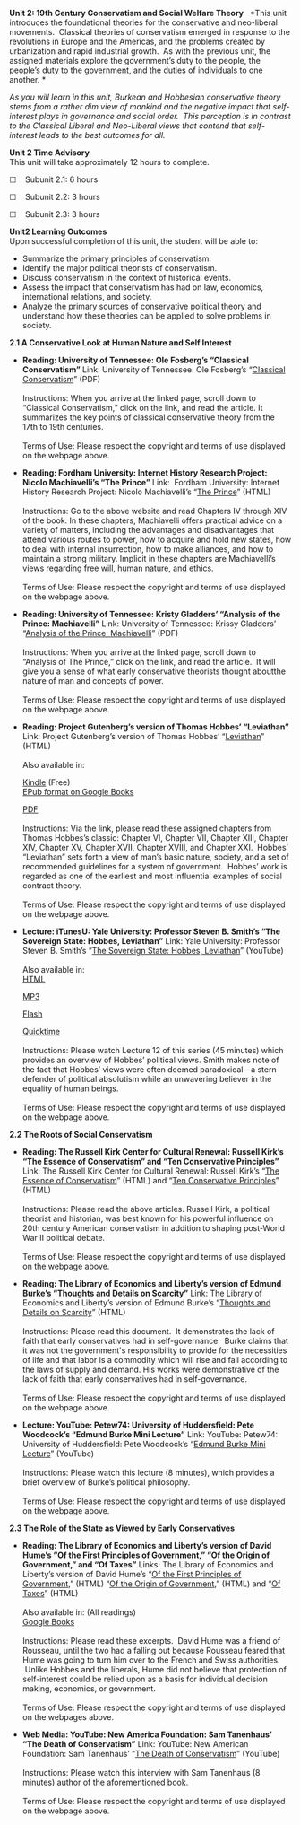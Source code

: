**Unit 2: 19th Century Conservatism and Social Welfare Theory** <span
id="2"></span> 
*This unit introduces the foundational theories for the conservative and
neo-liberal movements.  Classical theories of conservatism emerged in
response to the revolutions in Europe and the Americas, and the problems
created by urbanization and rapid industrial growth.  As with the
previous unit, the assigned materials explore the government’s duty to
the people, the people’s duty to the government, and the duties of
individuals to one another. *  
  
 *As you will learn in this unit, Burkean and Hobbesian conservative
theory stems from a rather dim view of mankind and the negative impact
that self-interest plays in governance and social order.  This
perception is in contrast to the Classical Liberal and Neo-Liberal views
that contend that self-interest leads to the best outcomes for all.*

**Unit 2 Time Advisory**  
This unit will take approximately 12 hours to complete.

☐    Subunit 2.1: 6 hours

☐    Subunit 2.2: 3 hours

☐    Subunit 2.3: 3 hours

**Unit2 Learning Outcomes**  
Upon successful completion of this unit, the student will be able to:

-   Summarize the primary principles of conservatism.
-   Identify the major political theorists of conservatism.
-   Discuss conservatism in the context of historical events.
-   Assess the impact that conservatism has had on law, economics,
    international relations, and society.
-   Analyze the primary sources of conservative political theory and
    understand how these theories can be applied to solve problems in
    society.

**2.1 A Conservative Look at Human Nature and Self Interest** <span
id="2.1"></span> 
-   **Reading: University of Tennessee: Ole Fosberg’s “Classical
    Conservatism”**
    Link: University of Tennessee: Ole Fosberg’s “[Classical
    Conservatism](http://courses.kvasaheim.com/pol102/coursedocs.php)”
    (PDF)  
        
     Instructions: When you arrive at the linked page, scroll down to
    “Classical Conservatism,” click on the link, and read the article.
    It summarizes the key points of classical conservative theory from
    the 17th to 19th centuries.  
        
     Terms of Use: Please respect the copyright and terms of use
    displayed on the webpage above.

-   **Reading: Fordham University: Internet History Research Project:
    Nicolo Machiavelli’s “The Prince”**
    Link:  Fordham University: Internet History Research Project: Nicolo
    Machiavelli’s “[The
    Prince](http://www.fordham.edu/halsall/basis/machiavelli-prince.asp)”
    (HTML)  
        
     Instructions: Go to the above website and read Chapters IV through
    XIV of the book. In these chapters, Machiavelli offers practical
    advice on a variety of matters, including the advantages and
    disadvantages that attend various routes to power, how to acquire
    and hold new states, how to deal with internal insurrection, how to
    make alliances, and how to maintain a strong military. Implicit in
    these chapters are Machiavelli’s views regarding free will, human
    nature, and ethics.  
        
     Terms of Use: Please respect the copyright and terms of use
    displayed on the webpage above.

-   **Reading: University of Tennessee: Kristy Gladders’ “Analysis of
    the Prince: Machiavelli”**
    Link: University of Tennessee: Krissy Gladders’ “[Analysis of the
    Prince:
    Machiavelli](http://courses.kvasaheim.com/pol102/coursedocs.php)”
    (PDF)  
        
     Instructions: When you arrive at the linked page, scroll down to
    “Analysis of The Prince,” click on the link, and read the article.
     It will give you a sense of what early conservative theorists
    thought aboutthe nature of man and concepts of power.  
        
     Terms of Use: Please respect the copyright and terms of use
    displayed on the webpage above.

-   **Reading: Project Gutenberg’s version of Thomas Hobbes’
    “Leviathan”**
    Link: Project Gutenberg’s version of Thomas Hobbes’
    “[Leviathan](http://www.gutenberg.org/ebooks/3207)” (HTML)  
        
     Also available in:  

    [Kindle](http://www.amazon.com/Leviathan-ebook/dp/B000JQUA0K/ref=sr_1_1?ie=UTF8&m=AG56TWVU5XWC2&s=digital-text&qid=1288887464&sr=1-1)
    (Free)  
     [EPub format on Google
    Books](http://books.google.com/books?id=2oc6AAAAMAAJ&printsec=frontcover&dq=leviathan&hl=en&ei=vdzSTNiVI8KBlAeU5YS-Dg&sa=X&oi=book_result&ct=result&resnum=1&ved=0CCwQ6AEwAA#v=onepage&q&f=false)  

    [PDF](http://socserv.mcmaster.ca/~econ/ugcm/3ll3/hobbes/Leviathan.pdf)  
        
     Instructions: Via the link, please read these assigned chapters
    from Thomas Hobbes’s classic: Chapter VI, Chapter VII, Chapter XIII,
    Chapter XIV, Chapter XV, Chapter XVII, Chapter XVIII, and Chapter
    XXI.  Hobbes’ “Leviathan” sets forth a view of man’s basic nature,
    society, and a set of recommended guidelines for a system of
    government.  Hobbes’ work is regarded as one of the earliest and
    most influential examples of social contract theory.  
        
     Terms of Use: Please respect the copyright and terms of use
    displayed on the webpage above.

-   **Lecture: iTunesU: Yale University: Professor Steven B. Smith’s
    “The Sovereign State: Hobbes, Leviathan”**
    Link: Yale University: Professor Steven B. Smith’s “[The Sovereign
    State: Hobbes,
    Leviathan](http://www.youtube.com/watch?v=Y3S1uqgGfB4&feature=channel)”
    (YouTube)  
        
     Also available in:  
     [HTML](http://oyc.yale.edu/transcript/786/plsc-114)  

    [MP3](http://openmedia.yale.edu/projects/media_viewer/video_viewer2.php?window_size=audio&type=mp3&title=PLSC%20114%20-%20Lecture%2012%20-%20Professor%20Steven%20Smith&path=%2Fcourses%2Ffall06%2Fplsc114%2Fmp3%2Fplsc114_12_101806.mp3)  

    [Flash](http://openmedia.yale.edu/projects/media_viewer/video_viewer2.php?window_size=medium&type=flv&title=PLSC%20114%20-%20Lecture%2012%20-%20Professor%20Steven%20Smith&path=%2Fcourses%2Ffall06%2Fplsc114%2Fflash%2Fplsc114_12_101806)  

    [Quicktime](http://openmedia.yale.edu/projects/media_viewer/video_viewer2.php?window_size=large&type=mov&title=PLSC%20114%20-%20Lecture%2012%20-%20Professor%20Steven%20Smith&path=%2Fcourses%2Ffall06%2Fplsc114%2Fmov%2Fplsc114_12_101806.mov)  
        
     Instructions: Please watch Lecture 12 of this series (45
    minutes) which provides an overview of Hobbes’ political views.
    Smith makes note of the fact that Hobbes’ views were often deemed
    paradoxical—a stern defender of political absolutism while an
    unwavering believer in the equality of human beings.  
        
     Terms of Use: Please respect the copyright and terms of use
    displayed on the webpage above.

**2.2 The Roots of Social Conservatism** <span id="2.2"></span> 
-   **Reading: The Russell Kirk Center for Cultural Renewal: Russell
    Kirk’s “The Essence of Conservatism” and “Ten Conservative
    Principles”**
    Link: The Russell Kirk Center for Cultural Renewal: Russell Kirk’s
    “[The Essence of
    Conservatism](http://www.kirkcenter.org/index.php/detail/essence-1957/)”
    (HTML) and “[Ten Conservative
    Principles](http://www.kirkcenter.org/index.php/detail/ten-conservative-principles/)”
    (HTML)  
        
     Instructions: Please read the above articles. Russell Kirk, a
    political theorist and historian, was best known for his powerful
    influence on 20th century American conservatism in addition to
    shaping post-World War II political debate.  
        
     Terms of Use: Please respect the copyright and terms of use
    displayed on the webpage above.

-   **Reading: The Library of Economics and Liberty’s version of Edmund
    Burke’s “Thoughts and Details on Scarcity”**
    Link: The Library of Economics and Liberty’s version of Edmund
    Burke’s “[Thoughts and Details on
    Scarcity](http://www.econlib.org/library/LFBooks/Burke/brkSWv4c4.html)”
    (HTML)  
        
     Instructions: Please read this document.  It demonstrates the lack
    of faith that early conservatives had in self-governance.  Burke
    claims that it was not the government's responsibility to provide
    for the necessities of life and that labor is a commodity which will
    rise and fall according to the laws of supply and demand. His works
    were demonstrative of the lack of faith that early conservatives had
    in self-governance.  
        
     Terms of Use: Please respect the copyright and terms of use
    displayed on the webpage above.

-   **Lecture: YouTube: Petew74: University of Huddersfield: Pete
    Woodcock’s “Edmund Burke Mini Lecture”**
    Link: YouTube: Petew74: University of Huddersfield: Pete Woodcock’s
    “[Edmund Burke Mini
    Lecture](http://www.youtube.com/watch?v=vhnyTo4oJv8)” (YouTube)  
        
     Instructions: Please watch this lecture (8 minutes), which provides
    a brief overview of Burke’s political philosophy.  
        
     Terms of Use: Please respect the copyright and terms of use
    displayed on the webpage above.

**2.3 The Role of the State as Viewed by Early Conservatives** <span
id="2.3"></span> 
-   **Reading: The Library of Economics and Liberty’s version of David
    Hume’s “Of the First Principles of Government,” “Of the Origin of
    Government,” and “Of Taxes”**
    Links: The Library of Economics and Liberty’s version of David
    Hume’s “[Of the First Principles of
    Government](http://www.econlib.org/library/LFBooks/Hume/hmMPL4.html#Part%20I,%20Essay%20IV,%20OF%20THE%20FIRST%20PRINCIPLES%20OF%20GOVERNMENT),”
    (HTML) “[Of the Origin of
    Government](http://www.econlib.org/library/LFBooks/Hume/hmMPL5.html#Part%20I,%20Essay%20V,%20OF%20THE%20ORIGIN%20OF%20GOVERNMENT),”
    (HTML) and “[Of
    Taxes](http://www.econlib.org/library/LFBooks/Hume/hmMPL31.html#Part%20II,%20Essay%20VIII,%20OF%20TAXES)”
    (HTML)  
        
     Also available in: (All readings)  
     [Google
    Books](http://books.google.com/books?id=DyLXAAAAMAAJ&pg=PA109&dq=of+the+first+principles+of+government+hume&hl=en&ei=mKxvTcaqIIbagAeZmdBL&sa=X&oi=book_result&ct=result&resnum=1&ved=0CCgQ6AEwAA#v=onepage&q=of%20the%20first%20principl)  
        
     Instructions: Please read these excerpts.  David Hume was a friend
    of Rousseau, until the two had a falling out because Rousseau feared
    that Hume was going to turn him over to the French and Swiss
    authorities.  Unlike Hobbes and the liberals, Hume did not believe
    that protection of self-interest could be relied upon as a basis for
    individual decision making, economics, or government.  
        
     Terms of Use: Please respect the copyright and terms of use
    displayed on the webpages above.

-   **Web Media: YouTube: New America Foundation: Sam Tanenhaus’ “The
    Death of Conservatism”**
    Link: YouTube: New American Foundation: Sam Tanenhaus’ “[The Death
    of Conservatism](http://www.youtube.com/watch?v=DXhSuDhaptQ)”
    (YouTube)  
        
     Instructions: Please watch this interview with Sam Tanenhaus (8
    minutes) author of the aforementioned book.   
        
     Terms of Use: Please respect the copyright and terms of use
    displayed on the webpage above.


